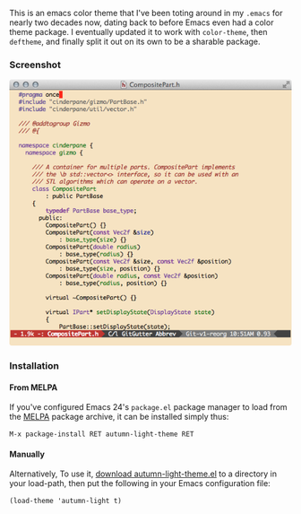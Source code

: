 This is an emacs color theme that I've been toting around in my
`.emacs` for nearly two decades now, dating back to before Emacs even
had a color theme package. I eventually updated it to work with
`color-theme`, then `deftheme`, and finally split it out on its own to be a sharable
package.

### Screenshot

![autumn-light-theme](autumn-light-theme.png)

### Installation

#### From MELPA

If you've configured Emacs 24's `package.el` package manager to load
from the [MELPA](http://melpa.org/) package archive, it can be
installed simply thus:

```
M-x package-install RET autumn-light-theme RET
```

#### Manually

Alternatively, To use it,
[download autumn-light-theme.el](/autumn-light-theme.el) to
a directory in your load-path, then put the following in your Emacs
configuration file:

```emacs-lisp
(load-theme 'autumn-light t)
```
